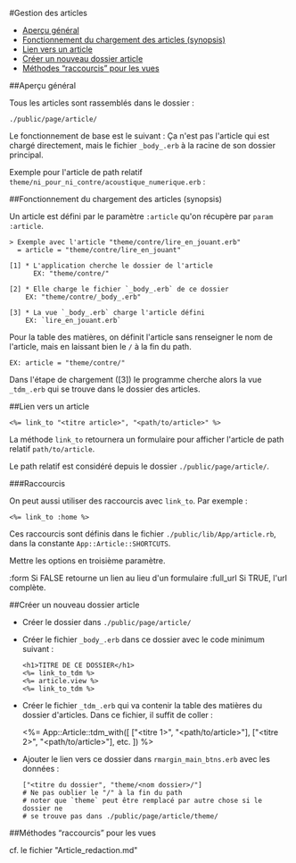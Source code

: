 #Gestion des articles

* [Aperçu général](#apercu_general)
* [Fonctionnement du chargement des articles (synopsis)](#fonctionnement_chargement_article)
* [Lien vers un article](#lien_vers_un_article)
* [Créer un nouveau dossier article](#creer_nouveau_dossier_article)
* [Méthodes “raccourcis” pour les vues](#methode_raccourcis)



<a name='apercu_general'></a>
##Aperçu général

Tous les articles sont rassemblés dans le dossier&nbsp;:

    ./public/page/article/

Le fonctionnement de base est le suivant&nbsp;: Ça n'est pas l'article qui est chargé directement, mais le fichier `_body_.erb` à la racine de son dossier principal.

Exemple pour l'article de path relatif `theme/ni_pour_ni_contre/acoustique_numerique.erb`&nbsp;:

<a name='fonctionnement_chargement_article'></a>
##Fonctionnement du chargement des articles (synopsis)

Un article est défini par le paramètre `:article` qu'on récupère par `param :article`.

    > Exemple avec l'article "theme/contre/lire_en_jouant.erb"
      = article = "theme/contre/lire_en_jouant"
      
    [1] * L'application cherche le dossier de l'article
          EX: "theme/contre/"
    
    [2] * Elle charge le fichier `_body_.erb` de ce dossier
        EX: "theme/contre/_body_.erb"
    
    [3] * La vue `_body_.erb` charge l'article défini
        EX: `lire_en_jouant.erb`

Pour la table des matières, on définit l'article sans renseigner le nom de l'article, mais en laissant bien le `/` à la fin du path.

    EX: article = "theme/contre/"

Dans l'étape de chargement ([3]) le programme cherche alors la vue `_tdm_.erb` qui se trouve dans le dossier des articles.

<a name='lien_vers_un_article'></a>
##Lien vers un article

    <%= link_to "<titre article>", "<path/to/article>" %>

La méthode `link_to` retournera un formulaire pour afficher l'article de path relatif `path/to/article`.

Le path relatif est considéré depuis le dossier `./public/page/article/`.

###Raccourcis

On peut aussi utiliser des raccourcis avec `link_to`. Par exemple&nbsp;:

    <%= link_to :home %>

Ces raccourcis sont définis dans le fichier `./public/lib/App/article.rb`, dans la constante `App::Article::SHORTCUTS`.

Mettre les options en troisième paramètre.

  :form       Si FALSE retourne un lien au lieu d'un formulaire
  :full_url   Si TRUE, l'url complète.

<a name='creer_nouveau_dossier_article'></a>
##Créer un nouveau dossier article

* Créer le dossier dans `./public/page/article/`
* Créer le fichier `_body_.erb` dans ce dossier avec le code minimum suivant&nbsp;:

      <h1>TITRE DE CE DOSSIER</h1>
      <%= link_to_tdm %>
      <%= article.view %>
      <%= link_to_tdm %>
* Créer le fichier `_tdm_.erb` qui va contenir la table des matières du dossier d'articles. Dans ce fichier, il suffit de coller&nbsp;:

    <%=
      App::Article::tdm_with([
        ["<titre 1>", "<path/to/article>"],
        ["<titre 2>", "<path/to/article>"],
        etc.
      ])
    %>
* Ajouter le lien vers ce dossier dans `rmargin_main_btns.erb` avec les données&nbsp;:
  
      ["<titre du dossier", "theme/<nom dossier>/"]
      # Ne pas oublier le "/" à la fin du path
      # noter que `theme` peut être remplacé par autre chose si le dossier ne
      # se trouve pas dans ./public/page/article/theme/
      
<a name='methode_raccourcis'></a>
##Méthodes “raccourcis” pour les vues

cf. le fichier "Article_redaction.md"